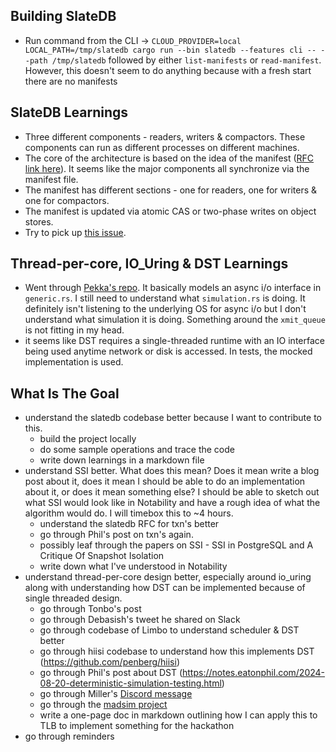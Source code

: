 ## Building SlateDB
* Run command from the CLI -> `CLOUD_PROVIDER=local LOCAL_PATH=/tmp/slatedb cargo run --bin slatedb --features cli -- --path /tmp/slatedb` followed by either `list-manifests` or `read-manifest`. However, this doesn't seem to do anything because with a fresh start there are no manifests

## SlateDB Learnings
* Three different components - readers, writers & compactors. These components can run as different processes on different machines.
* The core of the architecture is based on the idea of the manifest ([RFC link here](https://github.com/slatedb/slatedb/blob/main/rfcs/0001-manifest.md#manifest-design)). It seems like the major components all synchronize via the manifest file.
* The manifest has different sections - one for readers, one for writers & one for compactors.
* The manifest is updated via atomic CAS or two-phase writes on object stores.
* Try to pick up [this issue](https://github.com/slatedb/slatedb/issues/288).

## Thread-per-core, IO_Uring & DST Learnings
* Went through [Pekka's repo](https://github.com/redixhumayun/hiisi). It basically models an async i/o interface in `generic.rs`. I still need to understand what `simulation.rs` is doing. It definitely isn't listening to the underlying OS for async i/o but I don't understand what simulation it is doing. Something around the `xmit_queue` is not fitting in my head.
* it seems like DST requires a single-threaded runtime with an IO interface being used anytime network or disk is accessed. In tests, the mocked implementation is used.


## What Is The Goal
* understand the slatedb codebase better because I want to contribute to this.
  * build the project locally
  * do some sample operations and trace the code
  * write down learnings in a markdown file
* understand SSI better. What does this mean? Does it mean write a blog post about it, does it mean I should be able to do an implementation about it, or does it mean something else? I should be able to sketch out what SSI would look like in Notability and have a rough idea of what the algorithm would do. I will timebox this to ~4 hours.
  * understand the slatedb RFC for txn's better
  * go through Phil's post on txn's again.
  * possibly leaf through the papers on SSI - SSI in PostgreSQL and A Critique Of Snapshot Isolation
  * write down what I've understood in Notability
* understand thread-per-core design better, especially around io_uring along with understanding how DST can be implemented because of single threaded design.
  * go through Tonbo's post
  * go through Debasish's tweet he shared on Slack
  * go through codebase of Limbo to understand scheduler & DST better
  * go through hiisi codebase to understand how this implements DST (https://github.com/penberg/hiisi)
  * go through Phil's post about DST (https://notes.eatonphil.com/2024-08-20-deterministic-simulation-testing.html)
  * go through Miller's [Discord message](https://discord.com/channels/852998104931631115/937789984545599528/1208109240850325634)
  * go through the [madsim project](https://github.com/madsim-rs/madsim?tab=readme-ov-file)
  * write a one-page doc in markdown outlining how I can apply this to TLB to implement something for the hackathon
* go through reminders